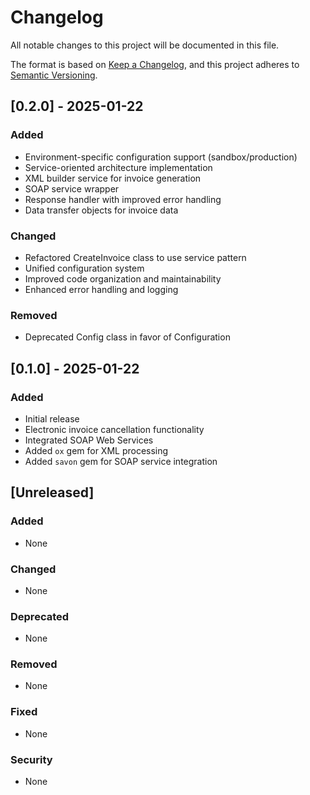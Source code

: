 # Changelog

All notable changes to this project will be documented in this file.

The format is based on [Keep a Changelog](https://keepachangelog.com/en/1.0.0/),
and this project adheres to [Semantic Versioning](https://semver.org/spec/v2.0.0.html).

## [0.2.0] - 2025-01-22

### Added
- Environment-specific configuration support (sandbox/production)
- Service-oriented architecture implementation
- XML builder service for invoice generation
- SOAP service wrapper
- Response handler with improved error handling
- Data transfer objects for invoice data

### Changed
- Refactored CreateInvoice class to use service pattern
- Unified configuration system
- Improved code organization and maintainability
- Enhanced error handling and logging

### Removed
- Deprecated Config class in favor of Configuration

## [0.1.0] - 2025-01-22

### Added
- Initial release
- Electronic invoice cancellation functionality
- Integrated SOAP Web Services
- Added `ox` gem for XML processing
- Added `savon` gem for SOAP service integration

## [Unreleased]

### Added
- None

### Changed
- None

### Deprecated
- None

### Removed
- None

### Fixed
- None

### Security
- None
